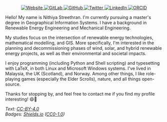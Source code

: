 <p align="center">

  <a href="https://nithiya.gitlab.io">
    <img src="https://img.shields.io/badge/Website-white?style=for-the-badge&labelColor=white" alt="Website">
  </a>

  <a href="https://gitlab.com/nithiya">
    <img src="https://img.shields.io/badge/GitLab-white?style=for-the-badge&logo=gitlab" alt="GitLab">
  </a>

  <a href="https://github.com/nmstreethran">
    <img src="https://img.shields.io/badge/GitHub-white?style=for-the-badge&logo=github&logoColor=black" alt="GitHub">
  </a>

  <a href="https://twitter.com/nmstreethran">
    <img src="https://img.shields.io/badge/Twitter-white?style=for-the-badge&logo=twitter" alt="Twitter">
  </a>

  <a href="https://www.linkedin.com/in/nmstreethran/">
    <img src="https://img.shields.io/badge/LinkedIn-white?style=for-the-badge&logo=linkedin&logoColor=blue" alt="LinkedIn">
  </a>

  <a href="https://orcid.org/0000-0003-0575-5798">
    <img src="https://img.shields.io/badge/ORCID-white?style=for-the-badge&logo=orcid" alt="ORCID">
  </a>

</p>

Hello! My name is Nithiya Streethran. I'm currently pursuing a master's degree in Geographical Information Systems. I have a background in Renewable Energy Engineering and Mechanical Engineering.

My studies focus on the intersection of renewable energy technologies, mathematical modelling, and GIS. More specifically, I'm interested in the planning and decommissioning phases of wind, solar, and hybrid renewable energy projects, as well as their environmental and societal impacts.

I enjoy programming (including Python and Shell scripting) and typesetting with LaTeX, in both Linux and Microsoft Windows systems. I've lived in Malaysia, the UK (Scotland), and Norway. Among other things, I like role-playing games (especially the Elder Scrolls), nature, and all things open-source.

Thanks for stopping by, and feel free to contact me if you find my profile interesting! 😄💚

*Text: [CC-BY-4.0](https://creativecommons.org/licenses/by/4.0/)* \
*Badges: [Shields.io](https://shields.io/) ([CC0-1.0](https://creativecommons.org/publicdomain/zero/1.0/))*
